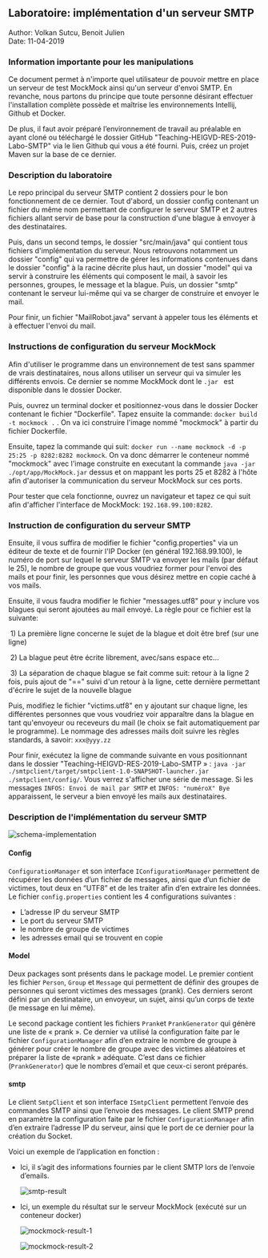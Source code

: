 ## Laboratoire: implémentation d'un serveur SMTP

Author: Volkan Sutcu, Benoit Julien  
Date: 11-04-2019

### Information importante pour les manipulations

Ce document permet à n'importe quel utilisateur de pouvoir mettre en place un serveur de test MockMock ainsi qu'un serveur d'envoi SMTP. En revanche, nous partons du principe que toute personne désirant effectuer l'installation complète possède et maîtrise les environnements Intellij, Github et Docker.

De plus, il faut avoir préparé l’environnement de travail au préalable en ayant cloné ou téléchargé le dossier GitHub "Teaching-HEIGVD-RES-2019-Labo-SMTP" via le lien Github qui vous a été fourni. Puis, créez un projet Maven sur la base de ce dernier. 

### Description du laboratoire

Le repo principal du serveur SMTP contient 2 dossiers pour le bon fonctionnement de ce dernier. Tout d'abord, un dossier config contenant un fichier du même nom permettant de configurer le serveur SMTP et 2 autres fichiers allant servir de base pour la construction d'une blague à envoyer à des destinataires.

Puis, dans un second temps, le dossier "src/main/java" qui contient tous fichiers d'implémentation du serveur. Nous retrouvons notamment un dossier "config" qui va permettre de gérer les informations contenues dans le dossier "config" à la racine décrite plus haut, un dossier "model" qui va servir à construire les éléments qui composent le mail, à savoir les personnes, groupes, le message et la blague. Puis, un dossier "smtp" contenant le serveur lui-même qui va se charger de construire et envoyer le mail.

Pour finir, un fichier "MailRobot.java" servant à appeler tous les éléments et à effectuer l'envoi du mail.

### Instructions de configuration du serveur MockMock

Afin d'utiliser le programme dans un environnement de test sans spammer de vrais destinataires, nous allons utiliser un serveur qui va simuler les différents envois. Ce dernier se nomme MockMock dont le `.jar ` est disponible dans le dossier Docker.

Puis, ouvrez un terminal docker et positionnez-vous dans le dossier Docker contenant le fichier "Dockerfile". Tapez ensuite la commande: `docker build -t mockmock .` . On va ici construire l'image nommé "mockmock" à partir du fichier Dockerfile.


Ensuite, tapez la commande qui suit: `docker run --name mockmock -d -p 25:25 -p 8282:8282 mockmock`. On va donc démarrer le conteneur nommé "mockmock" avec l'image construite en executant la commande `java -jar ./opt/app/MockMock.jar` dessus et on mappant les ports 25 et 8282 à l'hôte afin d'autoriser la communication du serveur MockMock sur ces ports.


Pour tester que cela fonctionne, ouvrez un navigateur et tapez ce qui suit afin d'afficher l'interface de MockMock: `192.168.99.100:8282`.

### Instruction de configuration du serveur SMTP

Ensuite, il vous suffira de modifier le fichier "config.properties" via un éditeur de texte et de fournir l'IP Docker (en général 192.168.99.100), le numéro de port sur lequel le serveur SMTP va envoyer les mails (par défaut le 25), le nombre de groupe que vous voudriez former pour l'envoi des mails et pour finir, les personnes que vous désirez mettre en copie caché à vos mails.

Ensuite, il vous faudra modifier le fichier "messages.utf8" pour y inclure vos blagues qui seront ajoutées au mail envoyé. La règle pour ce fichier est la suivante: 

​	1) La première ligne concerne le sujet de la blague et doit être bref (sur une ligne)

​	2) La blague peut être écrite librement, avec/sans espace etc...

​	3) La séparation de chaque blague se fait comme suit: retour à la ligne 2 fois, puis ajout de "==" suivi 	d'un retour à la ligne, cette dernière permettant d'écrire le sujet de la nouvelle blague

Puis, modifiez le fichier "victims.utf8" en y ajoutant sur chaque ligne, les différentes personnes que vous voudriez voir apparaître dans la blague en tant qu'envoyeur ou receveurs du mail (le choix se fait automatiquement par le programme). Le nommage des adresses mails doit suivre les règles standards, à savoir: `xxx@yyy.zz`

Pour finir, exécutez la ligne de commande suivante en vous positionnant dans le dossier "Teaching-HEIGVD-RES-2019-Labo-SMTP » :  `java -jar ./smtpclient/target/smtpclient-1.0-SNAPSHOT-launcher.jar ./smtpclient/config/`. Vous verrez s'afficher une série de message. Si les messages `INFOS: Envoi de mail par SMTP` et `INFOS: "numéroX" Bye` apparaissent, le serveur a bien envoyé les mails aux destinataires.

### Description de l'implémentation du serveur SMTP

![schema-implementation](image/schema-implementation.png)

#### Config

`ConfigurationManager` et son interface `IConfigurationManager` permettent de récupérer les données d’un fichier de messages, ainsi que d’un fichier de victimes, tout deux en “UTF8” et de les traiter afin d’en extraire les données. Le fichier `config.properties` contient les 4 configurations suivantes :

- L’adresse IP du serveur SMTP
- Le port du serveur SMTP
- le nombre de groupe de victimes
- les adresses email qui se trouvent en copie

#### Model

Deux packages sont présents dans le package model. Le premier contient les fichier `Person`, `Group` et `Message` qui permettent de définir des groupes de personnes qui seront victimes des messages (prank). Ces derniers seront défini par un destinataire, un envoyeur, un sujet, ainsi qu’un corps de texte (le message en lui même).

Le second package contient les fichiers `Prank`et `PrankGenerator` qui génère une liste de « prank ». Ce dernier va utilisé la configuration faite par le fichier `ConfigurationManager` afin d’en extraire le nombre de groupe à générer pour créer le nombre de groupe avec des victimes aléatoires et préparer la liste de «prank » adéquate. C’est dans ce fichier (`PrankGenerator`) que le nombres d’email et que ceux-ci seront préparés. 

#### smtp

Le client `SmtpClient` et son interface `ISmtpClient` permettent l’envoie des commandes SMTP ainsi que l’envoie des messages. Le client SMTP prend en paramètre la configuration faite par le fichier `ConfigurationManager` afin d’en extraire l’adresse IP du serveur, ainsi que le port de ce dernier pour la création du Socket.

Voici un exemple de l’application en fonction :

- Ici, il s’agit des informations fournies par le client SMTP lors de l’envoie d’emails.

  ![smtp-result](image/smtp-result.png)

- Ici, un exemple du résultat sur le serveur MockMock (exécuté sur un conteneur docker)

  ![mockmock-result-1](image/mockmock-result-1.png)

  ![mockmock-result-2](image/mockmock-result-2.png)

